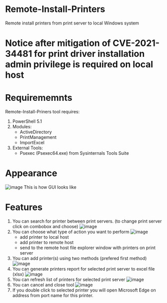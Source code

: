 # Remote-Install-Printers
Remote install printers from print server to local Windows system

# Notice after mitigation of CVE-2021-34481 for print driver installation admin privilege is required on local host

# Requirememnts 

Remote-Install-Priners tool requires:
1. PowerShell 5.1
2. Modules: 
   - ActiveDirectory
   -  PrintManagement
   -  ImportExcel
3. External Tools: 
   - Psexec (Psexec64.exe) from Sysinternals Tools Suite


# Appearance 
![image](https://user-images.githubusercontent.com/72066881/138870889-fe86fae5-0a2c-4a25-8955-de69d3e08c2a.png)
This is how GUI looks like

# Features

1. You can search for printer between print servers. (to change print server click on combobox and choose)
![image](https://user-images.githubusercontent.com/72066881/139075500-756928cd-8b2d-421d-9d47-ff7dd425c164.png)
2. You can choose what type of action you want to perform
![image](https://user-images.githubusercontent.com/72066881/139075839-42f6a32f-c628-4969-8a44-70582da60d4c.png)
   - add printer to local host
   - add printer to remote host
   - send to the remote host file explorer window with printers on print server
3. You can add printer(s) using two methods (prefered first method)
![image](https://user-images.githubusercontent.com/72066881/139076816-4e5f780c-b1ae-4b13-a542-311a60b1331c.png)
4. You can generate printers report for selected print server to excel file (xlsx) 
![image](https://user-images.githubusercontent.com/72066881/139076549-a2c3597c-a0d1-4cf4-99e9-724027ffaaa8.png)
5. You can refresh list of printers for selected print server
![image](https://user-images.githubusercontent.com/72066881/139076719-7eec470b-e780-4ccb-ae21-86e4007dfb2a.png)
6. You can cancel and close tool
![image](https://user-images.githubusercontent.com/72066881/139076891-1f178047-7e4a-4656-b233-f024fcd471ec.png)
7. If you double click to selected printer you will open Microsoft Edge on address from port name for this printer. 
